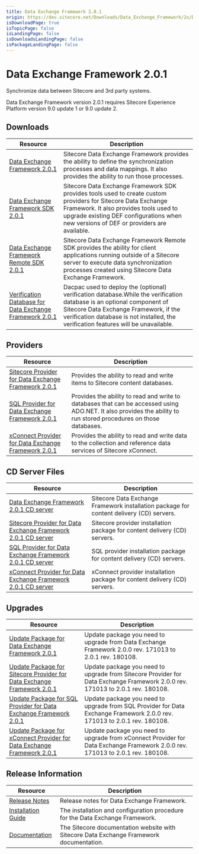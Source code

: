 ```yaml
---
title: Data Exchange Framework 2.0.1
origin: https://dev.sitecore.net/Downloads/Data_Exchange_Framework/2x/Data_Exchange_Framework_201.aspx
isDownloadPage: true
isTopicPage: false
isLandingPage: false
isDownloadsLandingPage: false
isPackageLandingPage: false
---
```


# Data Exchange Framework 2.0.1

Synchronize data between Sitecore and 3rd party systems.

  <Alert variant='warning' mb={4}>
    <AlertIcon />
    Data Exchange Framework version 2.0.1 requires Sitecore Experience Platform version 9.0 update 1 or 9.0 update 2.
  </Alert>
  

## Downloads

 | Resource | Description |
 | --- | --- |
 | [Data Exchange Framework 2.0.1](https://scdp.blob.core.windows.net/downloads/Data%20Exchange%20Framework/2x/Data%20Exchange%20Framework%20201/Secure/install/Data%20Exchange%20Framework%202.0.1%20rev.%20180108.zip) | Sitecore Data Exchange Framework provides the ability to define the synchronization processes and data mappings. It also provides the ability to run those processes. |
 | [Data Exchange Framework SDK 2.0.1](https://scdp.blob.core.windows.net/downloads/Data%20Exchange%20Framework/2x/Data%20Exchange%20Framework%20201/Secure/install/Data%20Exchange%20Framework%20SDK%202.0.1%20rev.%20180108.zip) | Sitecore Data Exchange Framework SDK provides tools used to create custom providers for Sitecore Data Exchange Framework. It also provides tools used to upgrade existing DEF configurations when new versions of DEF or providers are available. |
 | [Data Exchange Framework Remote SDK 2.0.1](https://scdp.blob.core.windows.net/downloads/Data%20Exchange%20Framework/2x/Data%20Exchange%20Framework%20201/Secure/Data%20Exchange%20Framework%20Remote%20SDK%202.0.1%20rev.%20180108.zip) | Sitecore Data Exchange Framework Remote SDK provides the ability for client applications running outside of a Sitecore server to execute data synchronization processes created using Sitecore Data Exchange Framework. |
 | [Verification Database for Data Exchange Framework 2.0.1](https://scdp.blob.core.windows.net/downloads/Data%20Exchange%20Framework/2x/Data%20Exchange%20Framework%20201/Secure/Sitecore.DataExchange.Verification.dacpac) | Dacpac used to deploy the (optional) verification database.While the verification database is an optional component of Sitecore Data Exchange Framework, if the verification database is not installed, the verification features will be unavailable. |

## Providers

 | Resource | Description |
 | --- | --- |
 | [Sitecore Provider for Data Exchange Framework 2.0.1](https://scdp.blob.core.windows.net/downloads/Data%20Exchange%20Framework/2x/Data%20Exchange%20Framework%20201/Secure/install/Sitecore%20Provider%20for%20Data%20Exchange%20Framework%202.0.1%20rev.%20180108.zip) | Provides the ability to read and write items to Sitecore content databases. |
 | [SQL Provider for Data Exchange Framework 2.0.1](https://scdp.blob.core.windows.net/downloads/Data%20Exchange%20Framework/2x/Data%20Exchange%20Framework%20201/Secure/install/SQL%20Provider%20for%20Data%20Exchange%20Framework%202.0.1%20rev.%20180108.zip) | Provides the ability to read and write to databases that can be accessed using ADO.NET. It also provides the ability to run stored procedures on those databases. |
 | [xConnect Provider for Data Exchange Framework 2.0.1](https://scdp.blob.core.windows.net/downloads/Data%20Exchange%20Framework/2x/Data%20Exchange%20Framework%20201/Secure/install/xConnect%20Provider%20for%20Data%20Exchange%20Framework%202.0.1%20rev.%20180108.zip) | Provides the ability to read and write data to the collection and reference data services of Sitecore xConnect. |

## CD Server Files

 | Resource | Description |
 | --- | --- |
 | [Data Exchange Framework 2.0.1 CD server](https://scdp.blob.core.windows.net/downloads/Data%20Exchange%20Framework/2x/Data%20Exchange%20Framework%20201/Secure/install/cdserver/Data%20Exchange%20Framework%20CD%20Server%202.0.1%20rev.%20180108.zip) | Sitecore Data Exchange Framework installation package for content delivery (CD) servers. |
 | [Sitecore Provider for Data Exchange Framework 2.0.1 CD server](https://scdp.blob.core.windows.net/downloads/Data%20Exchange%20Framework/2x/Data%20Exchange%20Framework%20201/Secure/install/cdserver/Sitecore%20Provider%20for%20Data%20Exchange%20Framework%20CD%20Server%202.0.1%20rev.%20180108.zip) | Sitecore provider installation package for content delivery (CD) servers. |
 | [SQL Provider for Data Exchange Framework 2.0.1 CD server](https://scdp.blob.core.windows.net/downloads/Data%20Exchange%20Framework/2x/Data%20Exchange%20Framework%20201/Secure/install/cdserver/SQL%20Provider%20for%20Data%20Exchange%20Framework%20CD%20Server%202.0.1%20rev.%20180108.zip) | SQL provider installation package for content delivery (CD) servers. |
 | [xConnect Provider for Data Exchange Framework 2.0.1 CD server](https://scdp.blob.core.windows.net/downloads/Data%20Exchange%20Framework/2x/Data%20Exchange%20Framework%20201/Secure/install/cdserver/xConnect%20Provider%20for%20Data%20Exchange%20Framework%20CD%20Server%202.0.1%20rev.%20180108.zip) | xConnect provider installation package for content delivery (CD) servers. |

## Upgrades

 | Resource | Description |
 | --- | --- |
 | [Update Package for Data Exchange Framework 2.0.1](https://scdp.blob.core.windows.net/downloads/Data%20Exchange%20Framework/2x/Data%20Exchange%20Framework%20201/Secure/update/Data%20Exchange%20Framework%202.0.1.update) | Update package you need to upgrade from Data Exchange Framework 2.0.0 rev. 171013 to 2.0.1 rev. 180108. |
 | [Update Package for Sitecore Provider for Data Exchange Framework 2.0.1](https://scdp.blob.core.windows.net/downloads/Data%20Exchange%20Framework/2x/Data%20Exchange%20Framework%20201/Secure/update/Sitecore%20Provider%20for%20Data%20Exchange%20Framework%202.0.1.update) | Update package you need to upgrade from Sitecore Provider for Data Exchange Framework 2.0.0 rev. 171013 to 2.0.1 rev. 180108. |
 | [Update Package for SQL Provider for Data Exchange Framework 2.0.1](https://scdp.blob.core.windows.net/downloads/Data%20Exchange%20Framework/2x/Data%20Exchange%20Framework%20201/Secure/update/SQL%20Provider%20for%20Data%20Exchange%20Framework%202.0.1.update) | Update package you need to upgrade from SQL Provider for Data Exchange Framework 2.0.0 rev. 171013 to 2.0.1 rev. 180108. |
 | [Update Package for xConnect Provider for Data Exchange Framework 2.0.1](https://scdp.blob.core.windows.net/downloads/Data%20Exchange%20Framework/2x/Data%20Exchange%20Framework%20201/Secure/update/xConnect%20Provider%20for%20Data%20Exchange%20Framework%202.0.1.update) | Update package you need to upgrade from xConnect Provider for Data Exchange Framework 2.0.0 rev. 171013 to 2.0.1 rev. 180108. |

## Release Information

 | Resource | Description |
 | --- | --- |
 | [Release Notes](/downloads/Data_Exchange_Framework/2x/Data_Exchange_Framework_201/Release_Notes) | Release notes for Data Exchange Framework. |
 | [Installation Guide](https://scdp.blob.core.windows.net/downloads/Data%20Exchange%20Framework/2x/Data%20Exchange%20Framework%20201/Secure/Data_Exchange_Framework_2_0_1_Installation_Guide-en.pdf) | The installation and configuration procedure for the Data Exchange Framework. |
 | [Documentation](https://doc.sitecore.com/developers/def/20/data-exchange-framework/en/data-exchange-framework.html) | The Sitecore documentation website with Sitecore Data Exchange Framework documentation. |
